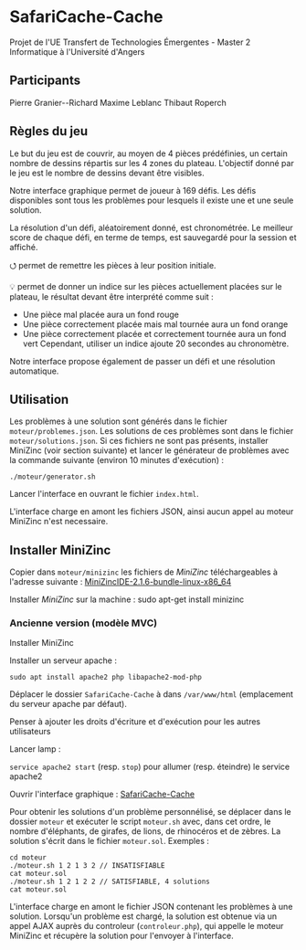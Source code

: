 # SafariCache-Cache

Projet de l'UE Transfert de Technologies Émergentes - Master 2 Informatique à l'Université d'Angers

## Participants

Pierre Granier--Richard
Maxime Leblanc
Thibaut Roperch

## Règles du jeu

Le but du jeu est de couvrir, au moyen de 4 pièces prédéfinies, un certain nombre de dessins répartis sur les 4 zones du plateau. L'objectif donné par le jeu est le nombre de dessins devant être visibles.


Notre interface graphique permet de joueur à 169 défis. Les défis disponibles sont tous les problèmes pour lesquels il existe une et une seule solution.

La résolution d'un défi, aléatoirement donné, est chronométrée. Le meilleur score de chaque défi, en terme de temps, est sauvegardé pour la session et affiché.

⭯ permet de remettre les pièces à leur position initiale.

💡 permet de donner un indice sur les pièces actuellement placées sur le plateau, le résultat devant être interprété comme suit :
* Une pièce mal placée aura un fond rouge
* Une pièce correctement placée mais mal tournée aura un fond orange
* Une pièce correctement placée et correctement tournée aura un fond vert
Cependant, utiliser un indice ajoute 20 secondes au chronomètre.

Notre interface propose également de passer un défi et une résolution automatique.

## Utilisation

Les problèmes à une solution sont générés dans le fichier `moteur/problemes.json`. Les solutions de ces problèmes sont dans le fichier `moteur/solutions.json`. Si ces fichiers ne sont pas présents, installer MiniZinc (voir section suivante) et lancer le générateur de problèmes avec la commande suivante (environ 10 minutes d'exécution) :

    ./moteur/generator.sh

Lancer l'interface en ouvrant le fichier `index.html`.

L'interface charge en amont les fichiers JSON, ainsi aucun appel au moteur MiniZinc n'est necessaire.

## Installer MiniZinc

Copier dans `moteur/minizinc` les fichiers de _MiniZinc_ téléchargeables à l'adresse suivante :
[MiniZincIDE-2.1.6-bundle-linux-x86_64](https://github.com/MiniZinc/MiniZincIDE/releases/download/2.1.6/MiniZincIDE-2.1.6-bundle-linux-x86_64.tgz)

Installer _MiniZinc_ sur la machine :
    sudo apt-get install minizinc

### Ancienne version (modèle MVC)

Installer MiniZinc

Installer un serveur apache :

    sudo apt install apache2 php libapache2-mod-php

Déplacer le dossier `SafariCache-Cache` à dans `/var/www/html` (emplacement du serveur apache par défaut).

Penser à ajouter les droits d'écriture et d'exécution pour les autres utilisateurs

Lancer lamp :

`service apache2 start` (resp. `stop`) pour allumer (resp. éteindre) le service apache2

Ouvrir l'interface graphique :
[SafariCache-Cache](http://localhost/SafariCache-Cache/)

Pour obtenir les solutions d'un problème personnélisé, se déplacer dans le dossier `moteur` et exécuter le script `moteur.sh` avec, dans cet ordre, le nombre d'éléphants, de girafes, de lions, de rhinocéros et de zèbres. La solution s'écrit dans le fichier `moteur.sol`. Exemples :

    cd moteur
    ./moteur.sh 1 2 1 3 2 // INSATISFIABLE
    cat moteur.sol
    ./moteur.sh 1 2 1 2 2 // SATISFIABLE, 4 solutions
    cat moteur.sol

L'interface charge en amont le fichier JSON contenant les problèmes à une solution. Lorsqu'un problème est chargé, la solution est obtenue via un appel AJAX auprès du controleur (`controleur.php`), qui appelle le moteur MiniZinc et récupère la solution pour l'envoyer à l'interface.
